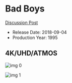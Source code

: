 # Bad Boys

[Discussion Post](https://www.avsforum.com/threads/bass-eq-for-filtered-movies.2995212/post-56744478)

* Release Date: 2018-09-04
* Production Year: 1995

## 4K/UHD/ATMOS

![img 0](https://i.imgur.com/7VpRyXX.jpg)

![img 1](https://i.imgur.com/rZMaSDq.png)

